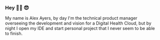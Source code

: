 ### Hey 👋🏻 😎

My name is Alex Ayers, by day I'm the technical product manager overseeing the development and vision for a Digital Health Cloud, but by night I open my IDE and start personal project that I never seem to be able to finish. 
